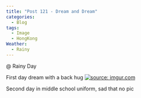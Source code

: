 ```yaml
---
title: "Post 121 - Dream and Dream"
categories:
  - Blog
tags:
  - Image
  - HongKong
Weather:
  - Rainy
---
```


@ Rainy Day

First day dream with a back hug
<a href="https://imgur.com/KZiX0CS"><img src="https://i.imgur.com/KZiX0CS.jpg" title="source: imgur.com" /></a>

Second day in middle school uniform, sad that no pic

<script src="https://utteranc.es/client.js"
        repo="serendipityinlife/serendipityinlife.github.io"
        issue-term="pathname"
        theme="github-light"
        crossorigin="anonymous"
        async>
</script>
